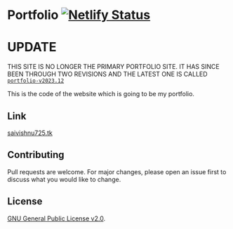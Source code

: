# Portfolio [![Netlify Status](https://api.netlify.com/api/v1/badges/226c17ab-99ac-45ce-8b75-b99220c7369a/deploy-status)](https://app.netlify.com/sites/saivishnu-portfolio/deploys)

#

# UPDATE
 THIS SITE IS NO LONGER THE PRIMARY PORTFOLIO SITE. IT HAS SINCE BEEN THROUGH TWO REVISIONS AND THE LATEST ONE IS CALLED [`portfolio-v2023.12`](https://github.com/saivishnu725/portfolio-v2023.12.git)


This is the code of the website which is going to be my portfolio.

## Link

[saivishnu725.tk](https://www.saivishnu725.tk/)

## Contributing

Pull requests are welcome. For major changes, please open an issue first to discuss what you would like to change.

## License

[GNU General Public License v2.0](https://choosealicense.com/licenses/gpl-2.0/).
